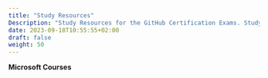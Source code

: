 ```yaml
---
title: "Study Resources"
Description: "Study Resources for the GitHub Certification Exams. Study guides, courses, and more."
date: 2023-09-18T10:55:55+02:00
draft: false
weight: 50
---
```



**Microsoft Courses**